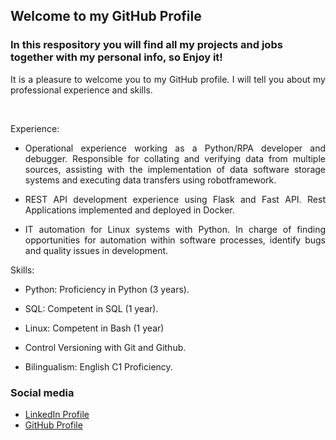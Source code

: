 ## Welcome to my GitHub Profile 

### In this respository you will find all my projects and jobs together with my personal info, so Enjoy it!

<div style="text-align: justify">It is a pleasure to welcome you to my GitHub profile. I will tell you about my professional experience and skills.   
<p>&nbsp;</p>  
Experience:

- Operational experience working as a Python/RPA developer and debugger. Responsible for collating and verifying data from multiple sources, assisting with the implementation of data software storage systems and executing data transfers using robotframework.

- REST API development experience using Flask and Fast API. Rest Applications implemented and deployed in Docker.

- IT automation for Linux systems with Python. In charge of finding opportunities for automation within software processes, identify bugs and quality issues in development.

Skills:

- Python: Proficiency in Python (3 years).

- SQL: Competent in SQL (1 year). 

- Linux: Competent in Bash (1 year)

- Control Versioning with Git and Github.

- Bilingualism: English C1 Proficiency.

</div>

### Social media

- [LinkedIn Profile](https://www.linkedin.com/in/samuel-jacobo-garavito-segura-mathpy/)
- [GitHub Profile](https://github.com/SgaravitoWp/About_Me)



